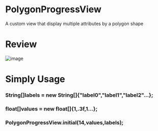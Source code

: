 # PolygonProgressView
A custom view that display multiple attributes by a polygon shape

# Review
![image](https://github.com/TacticalTwerking/PolygonProgressView/blob/master/art/device-2016-06-27-145918.png)

# Simply Usage
### String[]labels = new String[]{"label0","label1","label2"...};
### float[]values = new float[]{1,.3f,1...};
### PolygonProgressView.initial(14,values,labels);
